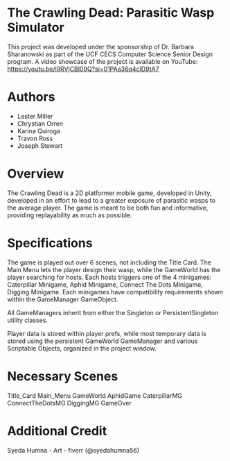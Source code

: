 # The Crawling Dead: Parasitic Wasp Simulator

This project was developed under the sponsorship of Dr. Barbara Sharanowski as part of the UCF CECS Computer Science Senior Design program.
A video showcase of the project is available on YouTube: https://youtu.be/i9RVjCBl09Q?si=01PAa36q4cID9tA7

# Authors
- Lester Miller
- Chrystian Orren
- Karina Quiroga
- Travon Ross
- Joseph Stewart

# Overview
The Crawling Dead is a 2D platformer mobile game, developed in Unity, developed in an effort to lead to a greater exposure of parasitic wasps to the average player. The game is meant to be both fun and informative, providing replayability as much as possible.

# Specifications
The game is played out over 6 scenes, not including the Title Card. The Main Menu lets the player design their wasp, while the GameWorld has the player searching for hosts. Each hosts triggers one of the 4 minigames: Caterpillar Minigame, Aphid Minigame, Connect The Dots Minigame, Digging Minigame. Each minigames have compatibility requirements shown within the GameManager GameObject.

All GameManagers inherit from either the Singleton or PersistentSingleton utility classes.

Player data is stored within player prefs, while most temporary data is stored using the persistent GameWorld GameManager and various Scriptable Objects, organized in the project window.

# Necessary Scenes
Title_Card
Main_Menu
GameWorld
AphidGame
CaterpillarMG
ConnectTheDotsMG
DiggingMG
GameOver

# Additional Credit
Syeda Humna - Art - fiverr (@syedahumna56)
